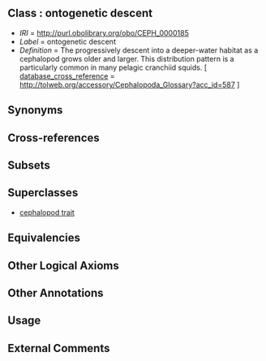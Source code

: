 
## Class : ontogenetic descent

 * *IRI* = http://purl.obolibrary.org/obo/CEPH_0000185
 * *Label* = ontogenetic descent
 * *Definition* = The progressively descent into a deeper-water habitat as a cephalopod grows older and larger. This distribution pattern is a particularly common in many pelagic cranchiid squids. [ [database_cross_reference](../../ef/oboInOwl#hasDbXref.md) = http://tolweb.org/accessory/Cephalopoda_Glossary?acc_id=587 ]

## Synonyms


## Cross-references


## Subsets


## Superclasses

 * [cephalopod trait](../../CEPH/00/CEPH_0000300.md)

## Equivalencies


## Other Logical Axioms


## Other Annotations


## Usage


## External Comments

